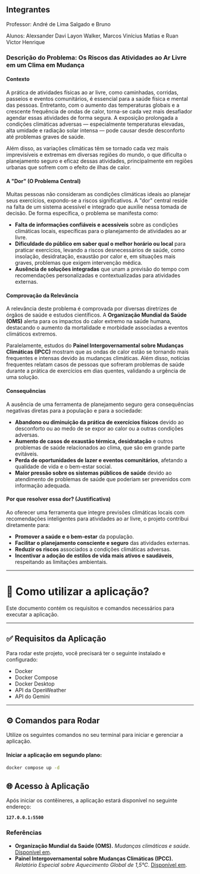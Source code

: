 ## Integrantes
Professor: André de Lima Salgado e Bruno

Alunos: Alexsander Davi Layon Walker, Marcos Vinícius Matias e Ruan Victor Henrique

### Descrição do Problema: Os Riscos das Atividades ao Ar Livre em um Clima em Mudança

#### Contexto

A prática de atividades físicas ao ar livre, como caminhadas, corridas, passeios e eventos comunitários, é essencial para a saúde física e mental das pessoas. Entretanto, com o aumento das temperaturas globais e a crescente frequência de ondas de calor, torna-se cada vez mais desafiador agendar essas atividades de forma segura. A exposição prolongada a condições climáticas adversas — especialmente temperaturas elevadas, alta umidade e radiação solar intensa — pode causar desde desconforto até problemas graves de saúde.

Além disso, as variações climáticas têm se tornado cada vez mais imprevisíveis e extremas em diversas regiões do mundo, o que dificulta o planejamento seguro e eficaz dessas atividades, principalmente em regiões urbanas que sofrem com o efeito de ilhas de calor.

#### A "Dor" (O Problema Central)

Muitas pessoas não consideram as condições climáticas ideais ao planejar seus exercícios, expondo-se a riscos significativos. A "dor" central reside na falta de um sistema acessível e integrado que auxilie nessa tomada de decisão. De forma específica, o problema se manifesta como:

* **Falta de informações confiáveis e acessíveis** sobre as condições climáticas locais, específicas para o planejamento de atividades ao ar livre.
* **Dificuldade do público em saber qual o melhor horário ou local** para praticar exercícios, levando a riscos desnecessários de saúde, como insolação, desidratação, exaustão por calor e, em situações mais graves, problemas que exigem intervenção médica.
* **Ausência de soluções integradas** que unam a previsão do tempo com recomendações personalizadas e contextualizadas para atividades externas.

#### Comprovação da Relevância

A relevância deste problema é comprovada por diversas diretrizes de órgãos de saúde e estudos científicos. A **Organização Mundial da Saúde (OMS)** alerta para os impactos do calor extremo na saúde humana, destacando o aumento da mortalidade e morbidade associadas a eventos climáticos extremos.

Paralelamente, estudos do **Painel Intergovernamental sobre Mudanças Climáticas (IPCC)** mostram que as ondas de calor estão se tornando mais frequentes e intensas devido às mudanças climáticas. Além disso, notícias frequentes relatam casos de pessoas que sofreram problemas de saúde durante a prática de exercícios em dias quentes, validando a urgência de uma solução.

#### Consequências

A ausência de uma ferramenta de planejamento seguro gera consequências negativas diretas para a população e para a sociedade:

* **Abandono ou diminuição da prática de exercícios físicos** devido ao desconforto ou ao medo de se expor ao calor ou a outras condições adversas.
* **Aumento de casos de exaustão térmica, desidratação** e outros problemas de saúde relacionados ao clima, que são em grande parte evitáveis.
* **Perda de oportunidades de lazer e eventos comunitários**, afetando a qualidade de vida e o bem-estar social.
* **Maior pressão sobre os sistemas públicos de saúde** devido ao atendimento de problemas de saúde que poderiam ser prevenidos com informação adequada.

#### Por que resolver essa dor? (Justificativa)

Ao oferecer uma ferramenta que integre previsões climáticas locais com recomendações inteligentes para atividades ao ar livre, o projeto contribui diretamente para:

* **Promover a saúde e o bem-estar** da população.
* **Facilitar o planejamento consciente e seguro** das atividades externas.
* **Reduzir os riscos** associados a condições climáticas adversas.
* **Incentivar a adoção de estilos de vida mais ativos e saudáveis**, respeitando as limitações ambientais.

---
# 🚀 Como utilizar a aplicação?

Este documento contém os requisitos e comandos necessários para executar a aplicação.

---

## ✅ Requisitos da Aplicação

Para rodar este projeto, você precisará ter o seguinte instalado e configurado:

* Docker
* Docker Compose
* Docker Desktop
* API da OpenWeather
* API do Gemini

---

## ⚙️ Comandos para Rodar

Utilize os seguintes comandos no seu terminal para iniciar e gerenciar a aplicação.

#### Iniciar a aplicação em segundo plano:
```bash
docker compose up -d
```

## 🌐 Acesso à Aplicação

Após iniciar os contêineres, a aplicação estará disponível no seguinte endereço:

**`127.0.0.1:5500`**


### Referências

* **Organização Mundial da Saúde (OMS).** *Mudanças climáticas e saúde*. [Disponível em](https://www.who.int/news-room/fact-sheets/detail/climate-change-and-health).
* **Painel Intergovernamental sobre Mudanças Climáticas (IPCC).** *Relatório Especial sobre Aquecimento Global de 1,5°C*. [Disponível em](https://www.ipcc.ch/sr15/).
